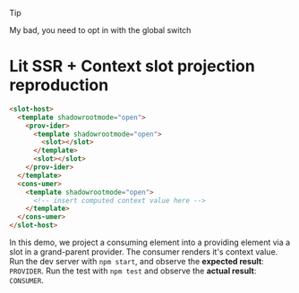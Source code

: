 > [!TIP]
> My bad, you need to opt in with the global switch

# Lit SSR + Context slot projection reproduction

```html
<slot-host>
  <template shadowrootmode="open">
    <prov-ider>
      <template shadowrootmode="open">
        <slot></slot>
      </template>
      <slot></slot>
    </prov-ider>
  </template>
  <cons-umer>
    <template shadowrootmode="open">
      <!-- insert computed context value here -->
    </template>
  </cons-umer>
</slot-host>
```

In this demo, we project a consuming element into a providing element via a slot
in a grand-parent provider. The consumer renders it's context value. Run the dev
server with `npm start`, and observe the **expected result**: `PROVIDER`.
Run the test with `npm test` and observe the **actual result**: `CONSUMER`.

